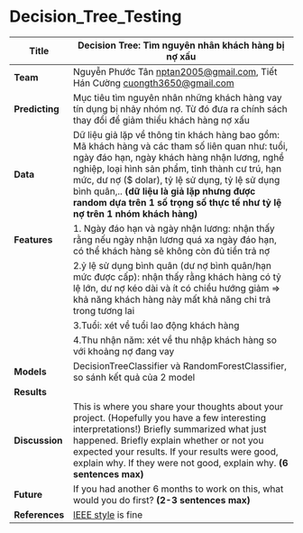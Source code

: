 # Decision_Tree_Testing

| **Title**      | Decision Tree: Tìm nguyên nhân khách hàng bị nợ xấu|
| ---------- |-------------------|
| **Team**       | Nguyễn Phước Tân <nptan2005@gmail.com>, Tiết Hán Cường <cuongth3650@gmail.com>|
| **Predicting** | Mục tiêu tìm nguyên nhân những khách hàng vay tín dụng bị nhảy nhóm nợ. Từ đó đưa ra chính sách thay đổi để giảm thiểu khách hàng nợ xấu|
| **Data**       | Dữ liệu giả lặp về thông tin khách hàng bao gồm: Mã khách hàng và các tham số liên quan như: tuổi, ngày đáo hạn, ngày khách hàng nhận lương, nghề nghiệp, loại hình sản phẩm, tỉnh thành cư trú, hạn mức, dư nợ ($ dolar), tỷ lệ sử dụng, tỷ lệ sử dụng bình quân,.. **(dữ liệu là giả lặp nhưng được random dựa trên 1 số trọng số thực tế như tỷ lệ nợ trên 1 nhóm khách hàng)**|
| **Features**   |1. Ngày đáo hạn và ngày nhận lương: nhận thấy rằng nếu ngày nhận lương quá xa ngày đáo hạn, có thể khách hàng sẽ không còn đủ tiền trả nợ
|                |2.ỷ lệ sử dụng bình quân (dư nợ bình quân/hạn mức được cấp): nhận thấy rằng khách hàng có tỷ lệ lớn, dư nợ kéo dài và ít có chiều hướng giảm => khả năng khách hàng này mất khả năng chi trả trong tương lai
|                |3.Tuổi: xét về tuổi lao động khách hàng
|                |4.Thu nhận năm: xét về thu nhập khách hàng so với khoảng nợ đang vay|
| **Models**     | DecisionTreeClassifier và RandomForestClassifier, so sánh kết quả của 2 model|
| **Results**    | |
| **Discussion** | This is where you share your thoughts about your project. (Hopefully you have a few interesting interpretations!) Briefly summarized what just happened. Briefly explain whether or not you expected your results. If your results were good, explain why. If they were not good, explain why. **(6 sentences max)**|
| **Future**     | If you had another 6 months to work on this, what would you do first? **(2-3 sentences max)**|
|**References**  |[IEEE style](https://ctan.org/topic/bibtex-sty?lang=en) is fine|

